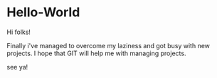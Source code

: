 # Hello-World

Hi folks!

Finally i've managed to overcome my laziness and got busy with new projects.
I hope that GIT will help me with managing projects.

see ya!
